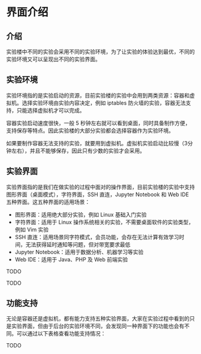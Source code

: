 # 界面介绍

## 介绍

实验楼中不同的实验会采用不同的实验环境，为了让实验的体验达到最优，不同的实验环境又可以呈现出不同的实验界面。

## 实验环境

实验环境指的是实验启动的资源，目前实验楼的实验中会用到两类资源：容器和虚拟机。选择实验环境由实验内容决定，例如 iptables 防火墙的实验，容器无法支持，只能选择虚拟机才可以完成。

容器实验启动速度很快，一般 5 秒钟左右就可以看到桌面，同时具备制作方便，支持保存等特点。因此实验楼的大部分实验都会选择容器作为实验环境。

如果要制作容器无法支持的实验，就要用到虚拟机。虚拟机实验启动比较慢（3分钟左右），并且不能够保存，因此只有少数的实验才会采用。

## 实验界面

实验界面指的是我们在做实验的过程中面对的操作界面，目前实验楼的实验中支持图形界面（桌面模式），字符界面，SSH 直连，Jupyter Notebook 和 Web IDE 五种界面。这五种界面的适用场景：

* 图形界面：适用绝大部分实验，例如 Linux 基础入门实验
* 字符界面：适用于 Linux 操作系统相关的实验，不需要桌面软件的实验类型，例如 Vim 实验
* SSH 直连：适用场景同字符模式，会员功能，会存在无法计算有效学习时间，无法获得延时通知等问题，但对带宽要求最低
* Jupyter Notebook：适用于数据分析、机器学习等实验
* Web IDE：适用于 Java、PHP 及 Web 前端实验

TODO

TODO

## 功能支持

无论是容器还是虚拟机，都有能力支持五种实验界面，大家在实验过程中看到的只是实验界面，但由于后台的实验环境不同，会发现同一种界面下的功能也会有不同。可以通过以下表格查看功能支持情况：

TODO

